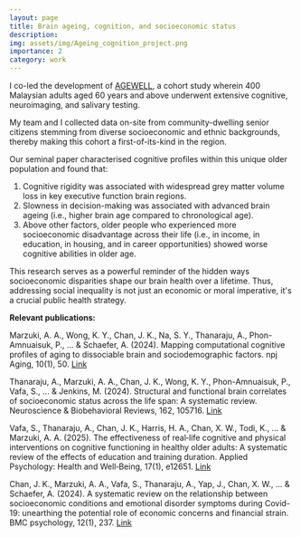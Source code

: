 ```yaml
---
layout: page
title: Brain ageing, cognition, and socioeconomic status
description: 
img: assets/img/Ageing_cognition_project.png
importance: 2
category: work
---
```


I co-led the development of <a href="https://www.researchgate.net/publication/366364517_AGEWELL_Investigating_the_predictors_of_healthy_neurocognitive_ageing_in_a_socioeconomically_and_ethnically_diverse_Malaysian_cohort?channel=doi&linkId=639d2fc3095a6a7774373d0e&showFulltext=true ">AGEWELL</a>, a cohort study wherein 400 Malaysian adults aged 60 years and above underwent extensive cognitive, neuroimaging, and salivary testing.  

My team and I collected data on-site from community-dwelling senior citizens stemming from diverse socioeconomic and ethnic backgrounds, thereby making this cohort a first-of-its-kind in the region.

Our seminal paper characterised cognitive profiles within this unique older population and found that:

<ol>
  <li>Cognitive rigidity was associated with widespread grey matter volume loss in key executive function brain regions.</li>
  <li>Slowness in decision-making was associated with advanced brain ageing (i.e., higher brain age compared to chronological age).</li>
  <li>Above other factors, older people who experienced more socioeconomic disadvantage across their life (i.e., in income, in education, in housing, and in career opportunities) showed worse cognitive abilities in older age.</li>
</ol>

This research serves as a powerful reminder of the hidden ways socioeconomic disparities shape our brain health over a lifetime. Thus, addressing social inequality is not just an economic or moral imperative, it's a crucial public health strategy.

<b>Relevant publications:</b>

Marzuki, A. A., Wong, K. Y., Chan, J. K., Na, S. Y., Thanaraju, A., Phon-Amnuaisuk, P., ... & Schaefer, A. (2024). Mapping computational cognitive profiles of aging to dissociable brain and sociodemographic factors. npj Aging, 10(1), 50. <a href="https://www.nature.com/articles/s41514-024-00171-3">Link</a>

Thanaraju, A., Marzuki, A. A., Chan, J. K., Wong, K. Y., Phon-Amnuaisuk, P., Vafa, S., ... & Jenkins, M. (2024). Structural and functional brain correlates of socioeconomic status across the life span: A systematic review. Neuroscience & Biobehavioral Reviews, 162, 105716. <a href="https://www.sciencedirect.com/science/article/abs/pii/S0149763424001854">Link</a>

Vafa, S., Thanaraju, A., Chan, J. K., Harris, H. A., Chan, X. W., Todi, K., ... & Marzuki, A. A. (2025). The effectiveness of real‐life cognitive and physical interventions on cognitive functioning in healthy older adults: A systematic review of the effects of education and training duration. Applied Psychology: Health and Well‐Being, 17(1), e12651. <a href="https://iaap-journals.onlinelibrary.wiley.com/doi/abs/10.1111/aphw.12651?casa_token=4OvSEITaADkAAAAA:o_NoupPVt_-phbxrC-IfCAZAOMSxBj1dTIMAyb_ZNML1bYD3oC02zYngOy6LgTXSMrqixVnBQm84">Link</a>

Chan, J. K., Marzuki, A. A., Vafa, S., Thanaraju, A., Yap, J., Chan, X. W., ... & Schaefer, A. (2024). A systematic review on the relationship between socioeconomic conditions and emotional disorder symptoms during Covid-19: unearthing the potential role of economic concerns and financial strain. BMC psychology, 12(1), 237. <a href="https://link.springer.com/article/10.1186/s40359-024-01715-8">Link</a>
